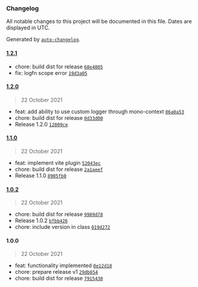 ### Changelog

All notable changes to this project will be documented in this file. Dates are displayed in UTC.

Generated by [`auto-changelog`](https://github.com/CookPete/auto-changelog).

#### [1.2.1](https://github.com/simplyhexagonal/i18n/compare/1.2.0...1.2.1)

- chore: build dist for release [`68e4805`](https://github.com/simplyhexagonal/i18n/commit/68e48054609fb02ac122668e6e70f6409d743d72)
- fix: logfn scope error [`19d3a05`](https://github.com/simplyhexagonal/i18n/commit/19d3a056c338a89df60b8250a01a0e8bc7f85ee4)

#### [1.2.0](https://github.com/simplyhexagonal/i18n/compare/1.1.0...1.2.0)

> 22 October 2021

- feat: add ability to use custom logger through mono-context [`06a0a53`](https://github.com/simplyhexagonal/i18n/commit/06a0a5397abb0498b1b80af6d7fa7722cf344bdc)
- chore: build dist for release [`0d33d00`](https://github.com/simplyhexagonal/i18n/commit/0d33d006e50c3fead01971c9f814efc0364a9fb2)
- Release 1.2.0 [`12809ce`](https://github.com/simplyhexagonal/i18n/commit/12809ce1346127dbf905db347e1f989f54bfa9ae)

#### [1.1.0](https://github.com/simplyhexagonal/i18n/compare/1.0.2...1.1.0)

> 22 October 2021

- feat: implement vite plugin [`52043ec`](https://github.com/simplyhexagonal/i18n/commit/52043eca9929984bf5cf342c23376219e26a886a)
- chore: build dist for release [`2a1aeef`](https://github.com/simplyhexagonal/i18n/commit/2a1aeef3ca0e8259db73c49d7edb2c81a4b757ed)
- Release 1.1.0 [`8905fb0`](https://github.com/simplyhexagonal/i18n/commit/8905fb0401f29308fe0cf5fe73fb2ae85c301904)

#### [1.0.2](https://github.com/simplyhexagonal/i18n/compare/1.0.0...1.0.2)

> 22 October 2021

- chore: build dist for release [`9989d78`](https://github.com/simplyhexagonal/i18n/commit/9989d786d8ac9c7f0c98a2aa475d9d1317b23ae4)
- Release 1.0.2 [`bfbb426`](https://github.com/simplyhexagonal/i18n/commit/bfbb4266d8f37eb9afeabfc33835209621b67447)
- chore: include version in class [`019d272`](https://github.com/simplyhexagonal/i18n/commit/019d272d0f5e9218c9478c08762bc7392fd9cba0)

#### 1.0.0

> 22 October 2021

- feat: functionality implemented [`0e12d18`](https://github.com/simplyhexagonal/i18n/commit/0e12d1809636df7f837509ad29a0c21853ea335c)
- chore: prepare release v1 [`29db654`](https://github.com/simplyhexagonal/i18n/commit/29db654d44e9b0aa7e75903fa726712eb3b825ab)
- chore: build dist for release [`7915430`](https://github.com/simplyhexagonal/i18n/commit/7915430889ad879f47fb7773db05727d596e6871)
